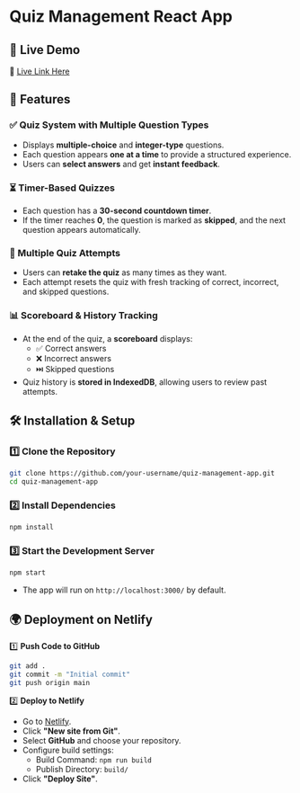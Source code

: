# Quiz Management React App

## 🚀 Live Demo
🔗 [Live Link Here](https://quize4u.netlify.app/)  

## 📌 Features

### ✅ Quiz System with Multiple Question Types
- Displays **multiple-choice** and **integer-type** questions.
- Each question appears **one at a time** to provide a structured experience.
- Users can **select answers** and get **instant feedback**.

### ⏳ Timer-Based Quizzes
- Each question has a **30-second countdown timer**.
- If the timer reaches **0**, the question is marked as **skipped**, and the next question appears automatically.

### 🔄 Multiple Quiz Attempts
- Users can **retake the quiz** as many times as they want.
- Each attempt resets the quiz with fresh tracking of correct, incorrect, and skipped questions.

### 📊 Scoreboard & History Tracking
- At the end of the quiz, a **scoreboard** displays:
  - ✅ Correct answers
  - ❌ Incorrect answers
  - ⏭️ Skipped questions
- Quiz history is **stored in IndexedDB**, allowing users to review past attempts.

## 🛠️ Installation & Setup

### 1️⃣ Clone the Repository
```bash
git clone https://github.com/your-username/quiz-management-app.git
cd quiz-management-app
```

### 2️⃣ Install Dependencies
```bash
npm install
```

### 3️⃣ Start the Development Server
```bash
npm start
```
- The app will run on `http://localhost:3000/` by default.

## 🌍 Deployment on Netlify

1️⃣ **Push Code to GitHub**
```bash
git add .
git commit -m "Initial commit"
git push origin main
```

2️⃣ **Deploy to Netlify**
- Go to [Netlify](https://www.netlify.com/).
- Click **"New site from Git"**.
- Select **GitHub** and choose your repository.
- Configure build settings:
  - Build Command: `npm run build`
  - Publish Directory: `build/`
- Click **"Deploy Site"**.

 

 
